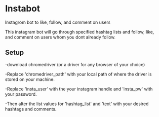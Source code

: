 # Instabot
Instagrom bot to like, follow, and comment on users

This instagram bot will go through specified hashtag lists and follow, like, and comment on users whom you dont already follow.

## Setup
-download chromedriver (or a driver for any browser of your choice)

-Replace 'chromedriver_path' with your local path of where the driver is stored on your machine.

-Replace 'insta_user' with the your instagram handle and 'insta_pw' with your password.

-Then alter the list values for 'hashtag_list' and 'text' with your desired hashtags and comments.

